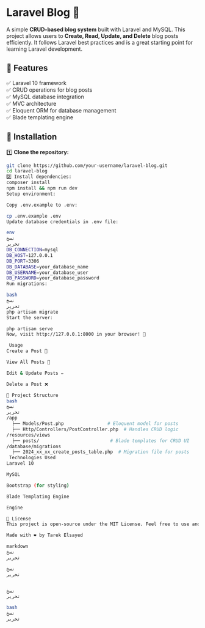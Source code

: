 # Laravel Blog 📝

A simple **CRUD-based blog system** built with Laravel and MySQL. This project allows users to **Create, Read, Update, and Delete** blog posts efficiently. It follows Laravel best practices and is a great starting point for learning Laravel development.

## 🚀 Features  
✅ Laravel 10 framework  
✅ CRUD operations for blog posts  
✅ MySQL database integration  
✅ MVC architecture  
✅ Eloquent ORM for database management  
✅ Blade templating engine  

## 📌 Installation  

1️⃣ **Clone the repository:**  
```bash
git clone https://github.com/your-username/laravel-blog.git
cd laravel-blog
2️⃣ Install dependencies:
composer install
npm install && npm run dev
Setup environment:

Copy .env.example to .env:

cp .env.example .env
Update database credentials in .env file:

env
نسخ
تحرير
DB_CONNECTION=mysql  
DB_HOST=127.0.0.1  
DB_PORT=3306  
DB_DATABASE=your_database_name  
DB_USERNAME=your_database_user  
DB_PASSWORD=your_database_password  
Run migrations:

bash
نسخ
تحرير
php artisan migrate
Start the server:

php artisan serve  
Now, visit http://127.0.0.1:8000 in your browser! 🚀

 Usage
Create a Post 📝

View All Posts 📄

Edit & Update Posts ✏️

Delete a Post ❌

📂 Project Structure
bash
نسخ
تحرير
/app  
  ├── Models/Post.php                # Eloquent model for posts  
  ├── Http/Controllers/PostController.php  # Handles CRUD logic  
/resources/views  
  ├── posts/                          # Blade templates for CRUD UI  
/database/migrations  
  ├── 2024_xx_xx_create_posts_table.php  # Migration file for posts  
 Technologies Used
Laravel 10

MySQL

Bootstrap (for styling)

Blade Templating Engine

Engine

📜 License
This project is open-source under the MIT License. Feel free to use and improve it!

Made with ❤️ by Tarek Elsayed

markdown
نسخ
تحرير

نسخ
تحرير


نسخ
تحرير

bash
نسخ
تحرير
